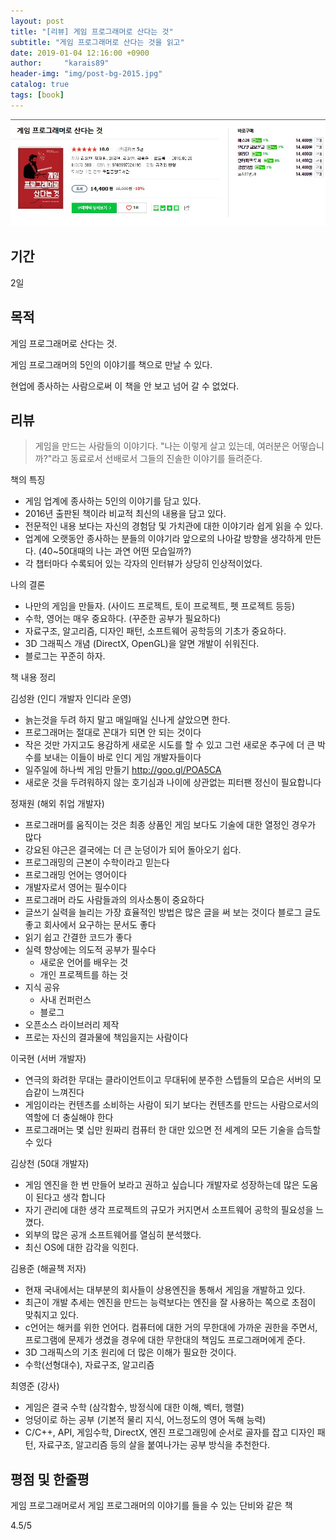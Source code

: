 ```yaml
---
layout: post
title: "[리뷰] 게임 프로그래머로 산다는 것"
subtitle: "게임 프로그래머로 산다는 것을 읽고"
date: 2019-01-04 12:16:00 +0900
author:     "karais89"
header-img: "img/post-bg-2015.jpg"
catalog: true
tags: [book]
---
```


![book image](/img/in-post/book/25.jpg)

## 기간

2일

## 목적

게임 프로그래머로 산다는 것.

게임 프로그래머의 5인의 이야기를 책으로 만날 수 있다.

현업에 종사하는 사람으로써 이 책을 안 보고 넘어 갈 수 없었다.

## 리뷰

> 게임을 만드는 사람들의 이야기다. "나는 이렇게 살고 있는데, 여러분은 어떻습니까?"라고 동료로서 선배로서 그들의 진솔한 이야기를 들려준다.

책의 특징
- 게임 업계에 종사하는 5인의 이야기를 담고 있다.
- 2016년 출판된 책이라 비교적 최신의 내용을 담고 있다.
- 전문적인 내용 보다는 자신의 경험담 및 가치관에 대한 이야기라 쉽게 읽을 수 있다.
- 업계에 오랫동안 종사하는 분들의 이야기라 앞으로의 나아갈 방향을 생각하게 만든다. (40~50대때의 나는 과연 어떤 모습일까?)
- 각 챕터마다 수록되어 있는 각자의 인터뷰가 상당히 인상적이었다.

나의 결론
- 나만의 게임을 만들자. (사이드 프로젝트, 토이 프로젝트, 펫 프로젝트 등등)
- 수학, 영어는 매우 중요하다. (꾸준한 공부가 필요하다)
- 자료구조, 알고리즘, 디자인 패턴, 소프트웨어 공학등의 기초가 중요하다.
- 3D 그래픽스 개념 (DirectX, OpenGL)을 알면 개발이 쉬워진다.
- 블로그는 꾸준히 하자.

책 내용 정리

김성완 (인디 개발자 인디라 운영)
- 늙는것을 두려 하지 말고 매일매일 신나게 살았으면 한다.
- 프로그래머는 절대로 꼰대가 되면 안 되는 것이다
- 작은 것만 가지고도  용감하게 새로운 시도를 할 수 있고 그런 새로운 추구에 더 큰 박수를 보내는 이들이 바로 인디 게임 개발자들이다
- 일주일에 하나씩 게임 만들기 http://goo.gl/POA5CA
- 새로운 것을 두려워하지 않는 호기심과 나이에 상관없는 피터팬 정신이 필요합니다

정재원 (해외 취업 개발자)
- 프로그래머를 움직이는 것은 최종 상품인 게임 보다도 기술에 대한 열정인 경우가 많다
- 강요된 야근은 결국에는 더 큰 눈덩이가 되어 돌아오기 쉽다.
- 프로그래밍의 근본이 수학이라고 믿는다
- 프로그래밍 언어는 영어이다
- 개발자로서 영어는 필수이다
- 프로그래머 라도 사람들과의 의사소통이 중요하다
- 글쓰기 실력을 늘리는 가장 효율적인 방법은 많은 글을 써 보는 것이다 블로그 글도 좋고 회사에서 요구하는 문서도 좋다
- 읽기 쉽고 간결한 코드가 좋다
- 실력 향상에는 의도적 공부가 필수다
    - 새로운 언어를 배우는 것
    - 개인 프로젝트를 하는 것
- 지식 공유
    - 사내 컨퍼런스
    - 블로그
- 오픈소스 라이브러리 제작
- 프로는 자신의 결과물에 책임을지는 사람이다

이국현 (서버 개발자)
- 연극의 화려한 무대는 클라이언트이고 무대뒤에 분주한 스텝들의 모습은 서버의 모습같이 느껴진다
- 게임이라는 컨텐츠를 소비하는 사람이 되기 보다는 컨텐츠를 만드는 사람으로서의 역할에 더 충실해야 한다
- 프로그래머는 몇 십만 원짜리 컴퓨터 한 대만 있으면 전 세계의 모든 기술을 습득할 수 있다

김상천 (50대 개발자)
- 게임 엔진을 한 번 만들어 보라고 권하고 싶습니다 개발자로 성장하는데 많은 도움이 된다고 생각 합니다
- 자기 관리에 대한 생각 프로젝트의 규모가 커지면서 소프트웨어 공학의 필요성을 느꼈다.
- 외부의 많은 공개 소프트웨어를 열심히 분석했다.
- 최신 OS에 대한 감각을 익힌다.

김용준 (해골책 저자)
- 현재 국내에서는 대부분의 회사들이 상용엔진을 통해서 게임을 개발하고 있다.
- 최근이 개발 추세는 엔진을 만드는 능력보다는 엔진을 잘 사용하는 쪽으로 초점이 맞춰지고 있다.
- c언어는 해커를 위한 언어다. 컴퓨터에 대한 거의 무한대에 가까운 권한을 주면서, 프로그램에 문제가 생겼을 경우에 대한 무한대의 책임도 프로그래머에게 준다.
- 3D 그래픽스의 기초 원리에 더 많은 이해가 필요한 것이다.
- 수학(선형대수), 자료구조, 알고리즘

최영준 (강사)
- 게임은 결국 수학 (삼각함수, 방정식에 대한 이해, 벡터, 행렬)
- 엉덩이로 하는 공부 (기본적 물리 지식, 어느정도의 영어 독해 능력)
- C/C++, API, 게임수학, DirectX, 엔진 프로그래밍에 순서로 골자를 잡고 디자인 패턴, 자료구조, 알고리즘 등의 살을 붙여나가는 공부 방식을 추천한다.

## 평점 및 한줄평

게임 프로그래머로서 게임 프로그래머의 이야기를 들을 수 있는 단비와 같은 책

4.5/5